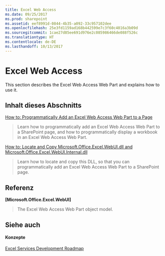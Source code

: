 ```yaml
---
title: Excel Web Access
ms.date: 09/25/2017
ms.prod: sharepoint
ms.assetid: eef8991d-0844-4b35-a092-33c957102dee
ms.openlocfilehash: 25e3fd1159ad168b442599e7c3f60c4016a3b09d
ms.sourcegitcommit: 1cae27d85ee691d976e2c085986466de088f526c
ms.translationtype: HT
ms.contentlocale: de-DE
ms.lasthandoff: 10/13/2017
---
```

# <a name="excel-web-access"></a>Excel Web Access

This section describes the Excel Web Access Web Part and explains how to use it.
  
    
    


## <a name="in-this-section"></a>Inhalt dieses Abschnitts


 [How to: Programmatically Add an Excel Web Access Web Part to a Page](how-to-programmatically-add-an-excel-web-access-web-part-to-a-page.md)
  
    
    
> Learn how to programmatically add an Excel Web Access Web Part to a SharePoint page, and how to programmatically display a workbook in an Excel Web Access Web Part.
    
  
 [How to: Locate and Copy Microsoft.Office.Excel.WebUI.dll and Microsoft.Office.Excel.WebUI.Internal.dll](how-to-locate-and-copy-microsoft-office-excel-webui-dll-and-microsoft-office-exc.md)
  
    
    
> Learn how to locate and copy this DLL, so that you can programmatically add an Excel Web Access Web Part to a SharePoint page.
    
  

## <a name="reference"></a>Referenz


 **[Microsoft.Office.Excel.WebUI]**
  
    
    
> The Excel Web Access Web Part object model.
    
  

## <a name="see-also"></a>Siehe auch


#### <a name="concepts"></a>Konzepte


  
    
    
 [Excel Services Development Roadmap](excel-services-development-roadmap.md)
